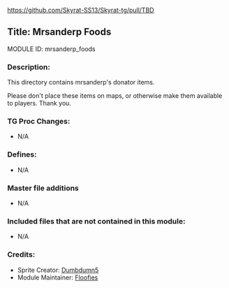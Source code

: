 https://github.com/Skyrat-SS13/Skyrat-tg/pull/TBD

## Title: Mrsanderp Foods

MODULE ID: mrsanderp_foods

### Description:

This directory contains mrsanderp's donator items.

Please don't place these items on maps, or otherwise make them available to players. Thank you.

### TG Proc Changes:

- N/A

### Defines:

- N/A

### Master file additions

- N/A

### Included files that are not contained in this module:

- N/A

### Credits:
- Sprite Creator: [Dumbdumn5](https://github.com/Dumbdumn5)
- Module Maintainer: [Floofies](https://github.com/Floofies)
